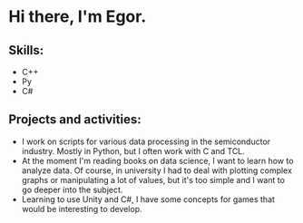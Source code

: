 # Hi there, I'm Egor.

## Skills: 
- C++
- Py
- C#

## Projects and activities:
- I work on scripts for various data processing in the semiconductor industry. Mostly in Python, but I often work with C and TCL.
- At the moment I'm reading books on data science, I want to learn how to analyze data. Of course, in university I had to deal with plotting complex graphs or manipulating a lot of values, but it's too simple and I want to go deeper into the subject.
- Learning to use Unity and C#, I have some concepts for games that would be interesting to develop.
